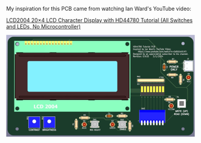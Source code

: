 My inspiration for this PCB came from watching Ian Ward's YouTube video:

[LCD2004 20×4 LCD Character Display with HD44780 Tutorial (All Switches and LEDs, No Microcontroller)](https://www.youtube.com/watch?v=Gd6GUsHL4FI)


![PCB Front Image](HD44780-tutorial-PCB-front.jpg)